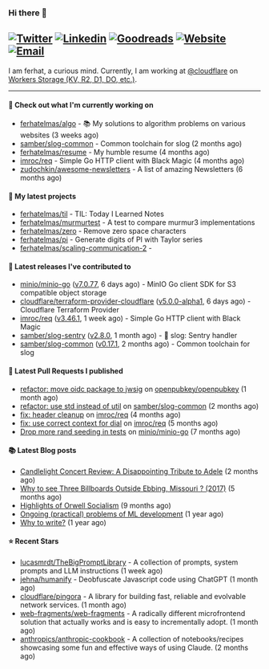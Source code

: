### Hi there 👋
[![Twitter](https://img.shields.io/twitter/follow/ferhatelmas_?label=Twitter&style=social)](https://twitter.com/ferhatelmas_)
[![Linkedin](https://img.shields.io/badge/LinkedIn--_.svg?style=social&logo=linkedin)](https://www.linkedin.com/in/ferhatelmas/)
[![Goodreads](https://img.shields.io/badge/goodreads--_.svg?style=social&logo=goodreads)](https://www.goodreads.com/user/show/24238914-ferhat-elmas/)
[![Website](https://img.shields.io/badge/website--_.svg?style=social&logo=rss)](https://ferhatelmas.com/)
[![Email](https://img.shields.io/badge/email--_.svg?logo=Gmail&style=social)](mailto:elmas.ferhat@gmail.com)
-----------

I am ferhat, a curious mind.
Currently, I am working at [@cloudflare](https://github.com/cloudflare) on [Workers Storage (KV, R2, D1, DO, etc.)](https://developers.cloudflare.com/products/?product-group=Storage).







-----------
#### 👷 Check out what I'm currently working on

- [ferhatelmas/algo](https://github.com/ferhatelmas/algo) - :books: My solutions to algorithm problems on various websites (3 weeks ago)
- [samber/slog-common](https://github.com/samber/slog-common) - Common toolchain for slog (2 months ago)
- [ferhatelmas/resume](https://github.com/ferhatelmas/resume) - My humble resume (4 months ago)
- [imroc/req](https://github.com/imroc/req) - Simple Go HTTP client with Black Magic (4 months ago)
- [zudochkin/awesome-newsletters](https://github.com/zudochkin/awesome-newsletters) - A list of amazing Newsletters (6 months ago)

#### 🌱 My latest projects

- [ferhatelmas/til](https://github.com/ferhatelmas/til) - TIL: Today I Learned Notes
- [ferhatelmas/murmurtest](https://github.com/ferhatelmas/murmurtest) - A test to compare murmur3 implementations
- [ferhatelmas/zero](https://github.com/ferhatelmas/zero) - Remove zero space characters
- [ferhatelmas/pi](https://github.com/ferhatelmas/pi) - Generate digits of PI with Taylor series
- [ferhatelmas/scaling-communication-2](https://github.com/ferhatelmas/scaling-communication-2) - 

#### 🚀 Latest releases I've contributed to

- [minio/minio-go](https://github.com/minio/minio-go) ([v7.0.77](https://github.com/minio/minio-go/releases/tag/v7.0.77), 6 days ago) - MinIO Go client SDK for S3 compatible object storage
- [cloudflare/terraform-provider-cloudflare](https://github.com/cloudflare/terraform-provider-cloudflare) ([v5.0.0-alpha1](https://github.com/cloudflare/terraform-provider-cloudflare/releases/tag/v5.0.0-alpha1), 6 days ago) - Cloudflare Terraform Provider
- [imroc/req](https://github.com/imroc/req) ([v3.46.1](https://github.com/imroc/req/releases/tag/v3.46.1), 1 week ago) - Simple Go HTTP client with Black Magic
- [samber/slog-sentry](https://github.com/samber/slog-sentry) ([v2.8.0](https://github.com/samber/slog-sentry/releases/tag/v2.8.0), 1 month ago) - 🚨 slog: Sentry handler
- [samber/slog-common](https://github.com/samber/slog-common) ([v0.17.1](https://github.com/samber/slog-common/releases/tag/v0.17.1), 2 months ago) - Common toolchain for slog

#### 🔨 Latest Pull Requests I published

- [refactor: move oidc package to jwsig](https://github.com/openpubkey/openpubkey/pull/211) on [openpubkey/openpubkey](https://github.com/openpubkey/openpubkey) (1 month ago)
- [refactor: use std instead of util](https://github.com/samber/slog-common/pull/7) on [samber/slog-common](https://github.com/samber/slog-common) (2 months ago)
- [fix: header cleanup](https://github.com/imroc/req/pull/355) on [imroc/req](https://github.com/imroc/req) (4 months ago)
- [fix: use correct context for dial](https://github.com/imroc/req/pull/341) on [imroc/req](https://github.com/imroc/req) (5 months ago)
- [Drop more rand seeding in tests](https://github.com/minio/minio-go/pull/1942) on [minio/minio-go](https://github.com/minio/minio-go) (7 months ago)

#### 📚 Latest Blog posts

- [Candlelight Concert Review: A Disappointing Tribute to Adele](https://ferhatelmas.com/candlelight-concert-review-a-disappointing-tribute-to-adele) (2 months ago)
- [Why to see Three Billboards Outside Ebbing, Missouri ? (2017)](https://ferhatelmas.com/why-to-see-three-billboards-outside-ebbing-missouri-2017) (5 months ago)
- [Highlights of Orwell Socialism](https://ferhatelmas.com/highlights-of-orwell-socialism) (9 months ago)
- [Ongoing (practical) problems of ML development](https://ferhatelmas.com/ongoing-practical-problems-of-ml-development) (1 year ago)
- [Why to write?](https://ferhatelmas.com/why-to-write) (1 year ago)

#### ⭐ Recent Stars

- [lucasmrdt/TheBigPromptLibrary](https://github.com/lucasmrdt/TheBigPromptLibrary) - A collection of prompts, system prompts and LLM instructions (1 week ago)
- [jehna/humanify](https://github.com/jehna/humanify) - Deobfuscate Javascript code using ChatGPT (1 month ago)
- [cloudflare/pingora](https://github.com/cloudflare/pingora) - A library for building fast, reliable and evolvable network services. (1 month ago)
- [web-fragments/web-fragments](https://github.com/web-fragments/web-fragments) - A radically different microfrontend solution that actually works and is easy to incrementally adopt. (1 month ago)
- [anthropics/anthropic-cookbook](https://github.com/anthropics/anthropic-cookbook) - A collection of notebooks/recipes showcasing some fun and effective ways of using Claude. (2 months ago)
